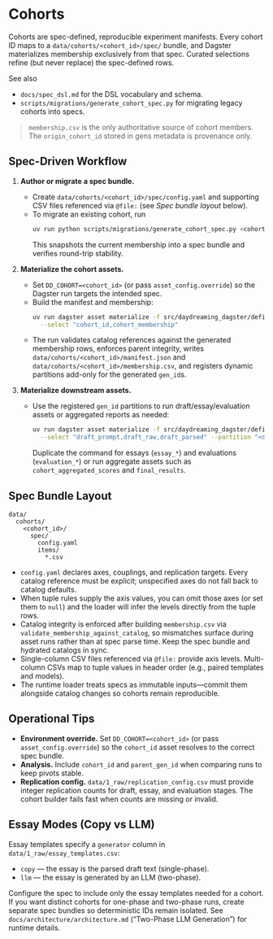 # Cohorts

Cohorts are spec-defined, reproducible experiment manifests. Every cohort ID maps to a
`data/cohorts/<cohort_id>/spec/` bundle, and Dagster materializes membership exclusively from that
spec. Curated selections refine (but never replace) the spec-defined rows.

See also
- `docs/spec_dsl.md` for the DSL vocabulary and schema.
- `scripts/migrations/generate_cohort_spec.py` for migrating legacy cohorts into specs.

> `membership.csv` is the only authoritative source of cohort members. The
> `origin_cohort_id` stored in gens metadata is provenance only.

## Spec-Driven Workflow

1. **Author or migrate a spec bundle.**
   - Create `data/cohorts/<cohort_id>/spec/config.yaml` and supporting CSV files referenced via
     `@file:` (see _Spec bundle layout_ below).
   - To migrate an existing cohort, run
     ```bash
     uv run python scripts/migrations/generate_cohort_spec.py <cohort_id>
     ```
     This snapshots the current membership into a spec bundle and verifies round-trip stability.

2. **Materialize the cohort assets.**
   - Set `DD_COHORT=<cohort_id>` (or pass `asset_config.override`) so the Dagster run targets the
     intended spec.
   - Build the manifest and membership:
     ```bash
     uv run dagster asset materialize -f src/daydreaming_dagster/definitions.py \
       --select "cohort_id,cohort_membership"
     ```
   - The run validates catalog references against the generated membership rows, enforces parent integrity, writes
     `data/cohorts/<cohort_id>/manifest.json` and
     `data/cohorts/<cohort_id>/membership.csv`, and registers dynamic partitions add-only for the
     generated `gen_id`s.

3. **Materialize downstream assets.**
   - Use the registered `gen_id` partitions to run draft/essay/evaluation assets or aggregated
     reports as needed:
     ```bash
     uv run dagster asset materialize -f src/daydreaming_dagster/definitions.py \
       --select "draft_prompt,draft_raw,draft_parsed" --partition "<draft_gen_id>"
     ```
     Duplicate the command for essays (`essay_*`) and evaluations (`evaluation_*`) or run aggregate
     assets such as `cohort_aggregated_scores` and `final_results`.

## Spec Bundle Layout

```
data/
  cohorts/
    <cohort_id>/
      spec/
        config.yaml
        items/
          *.csv
```

- `config.yaml` declares axes, couplings, and replication targets. Every catalog reference must be
  explicit; unspecified axes do not fall back to catalog defaults.
- When tuple rules supply the axis values, you can omit those axes (or set them to `null`) and the loader will infer the levels directly from the tuple rows.
- Catalog integrity is enforced after building `membership.csv` via `validate_membership_against_catalog`, so mismatches surface during asset runs rather than at spec parse time. Keep the spec bundle and hydrated catalogs in sync.
- Single-column CSV files referenced via `@file:` provide axis levels. Multi-column CSVs map to tuple
  values in header order (e.g., paired templates and models).
- The runtime loader treats specs as immutable inputs—commit them alongside catalog changes so
  cohorts remain reproducible.

## Operational Tips

- **Environment override.** Set `DD_COHORT=<cohort_id>` (or pass `asset_config.override`) so the
  `cohort_id` asset resolves to the correct spec bundle.
- **Analysis.** Include `cohort_id` and `parent_gen_id` when comparing runs to keep pivots stable.
- **Replication config.** `data/1_raw/replication_config.csv` must provide integer replication counts
  for draft, essay, and evaluation stages. The cohort builder fails fast when counts are missing or
  invalid.

## Essay Modes (Copy vs LLM)

Essay templates specify a `generator` column in `data/1_raw/essay_templates.csv`:

- `copy` — the essay is the parsed draft text (single-phase).
- `llm` — the essay is generated by an LLM (two-phase).

Configure the spec to include only the essay templates needed for a cohort. If you want distinct
cohorts for one-phase and two-phase runs, create separate spec bundles so deterministic IDs remain
isolated. See `docs/architecture/architecture.md` (“Two-Phase LLM Generation”) for runtime details.
